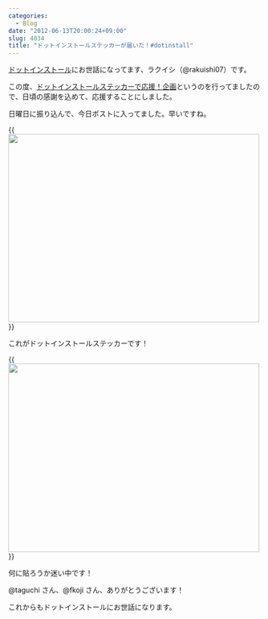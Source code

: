 ```yaml
---
categories:
  - Blog
date: "2012-06-13T20:00:24+09:00"
slug: 4034
title: "ドットインストールステッカーが届いた！#dotinstall"
---
```


[ドットインストール](http://dotinstall.com/)にお世話になってます、ラクイシ（@rakuishi07）です。

この度、[ドットインストールステッカーで応援！企画](http://sticker.dotinstall.com/)というのを行ってましたので、日頃の感謝を込めて、応援することにしました。

日曜日に振り込んで、今日ポストに入ってました。早いですね。

{{<img alt="" src="/images/2012/06/4034_1.jpg" width="500" height="375">}}

これがドットインストールステッカーです！

{{<img alt="" src="/images/2012/06/4034_2.jpg" width="500" height="375">}}

何に貼ろうか迷い中です！

@taguchi さん、@fkoji さん、ありがとうございます！

これからもドットインストールにお世話になります。
